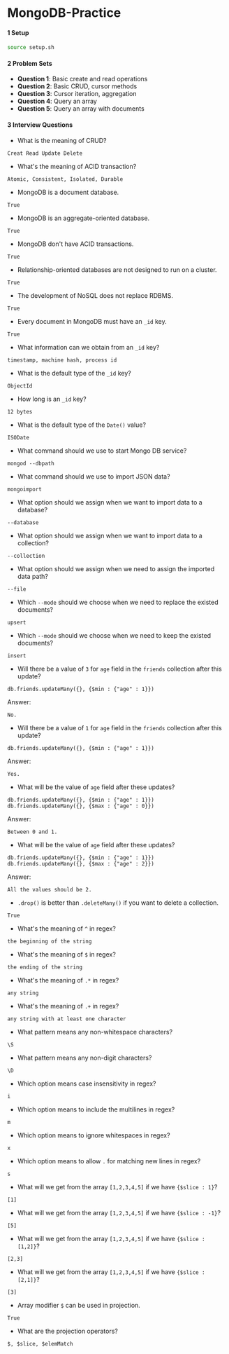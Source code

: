 # MongoDB-Practice

#### 1 Setup

```bash
source setup.sh
```



#### 2 Problem Sets

- **Question 1**: Basic create and read operations
- **Question 2**: Basic CRUD, cursor methods
- **Question 3**: Cursor iteration, aggregation
- **Question 4**: Query an array
- **Question 5**: Query an array with documents



#### 3 Interview Questions

* What is the meaning of CRUD?

```
Creat Read Update Delete
```

* What's the meaning of ACID transaction?

```
Atomic, Consistent, Isolated, Durable
```

* MongoDB is a document database.

```
True
```

* MongoDB is an aggregate-oriented database.

```
True
```

* MongoDB don't have ACID transactions.

```
True
```

* Relationship-oriented databases are not designed to run on a cluster.

```
True
```

* The development of NoSQL does not replace RDBMS.

```
True
```

* Every document in MongoDB must have an `_id` key.

```
True
```

* What information can we obtain from an `_id` key?

```
timestamp, machine hash, process id
```

* What is the default type of the `_id` key?

```
ObjectId
```

* How long is an `_id` key?

```
12 bytes
```

* What is the default type of the `Date()` value?

```
ISODate
```

* What command should we use to start Mongo DB service?

```
mongod --dbpath
```

* What command should we use to import JSON data?

```
mongoimport
```

* What option should we assign when we want to import data to a database?

```
--database
```

* What option should we assign when we want to import data to a collection?

```
--collection
```

* What option should we assign when we need to assign the imported data path?

```
--file
```

* Which `--mode` should we choose when we need to replace the existed documents?

```
upsert
```

* Which `--mode` should we choose when we need to keep the existed documents?

```
insert
```

* Will there be a value of `3` for `age` field in the `friends` collection after this update?

```
db.friends.updateMany({}, {$min : {"age" : 1}})
```

Answer:

```
No.
```

* Will there be a value of `1` for `age` field in the `friends` collection after this update?

```
db.friends.updateMany({}, {$min : {"age" : 1}})
```

Answer:

```
Yes.
```

* What will be the value of `age` field after these updates?

```
db.friends.updateMany({}, {$min : {"age" : 1}})
db.friends.updateMany({}, {$max : {"age" : 0}})
```

Answer:

```
Between 0 and 1.
```

* What will be the value of `age` field after these updates?

```
db.friends.updateMany({}, {$min : {"age" : 1}})
db.friends.updateMany({}, {$max : {"age" : 2}})
```

Answer:

```
All the values should be 2.
```

* `.drop()` is better than `.deleteMany()` if you want to delete a collection.

```
True
```

* What's the meaning of `^` in regex?

```
the beginning of the string
```

* What's the meaning of `$` in regex?

```
the ending of the string
```

* What's the meaning of `.*` in regex?

```
any string
```

* What's the meaning of `.+` in regex?

```
any string with at least one character
```

* What pattern means any non-whitespace characters?

```
\S
```

* What pattern means any non-digit characters?

```
\D
```

* Which option means case insensitivity in regex?

```
i
```

* Which option means to include the multilines in regex?

```
m
```

* Which option means to ignore whitespaces in regex?

```
x
```

* Which option means to allow `.` for matching new lines in regex?

```
s
```

* What will we get from the array `[1,2,3,4,5]` if we have `{$slice : 1}`?

```
[1]
```

* What will we get from the array `[1,2,3,4,5]` if we have `{$slice : -1}`?

```
[5]
```

* What will we get from the array `[1,2,3,4,5]` if we have `{$slice : [1,2]}`?

```
[2,3]
```

* What will we get from the array `[1,2,3,4,5]` if we have `{$slice : [2,1]}`?

```
[3]
```

* Array modifier `$` can be used in projection.

```
True
```

* What are the projection operators?

```
$, $slice, $elemMatch
```